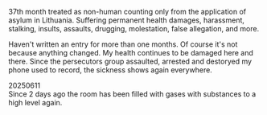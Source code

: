 37th month treated as non-human counting only from the application of asylum in Lithuania. Suffering permanent health damages, harassment, stalking, insults, assaults, drugging, molestation, false allegation, and more.

Haven't written an entry for more than one months. Of course it's not because anything changed. My health continues to be damaged here and there. Since the persecutors group assaulted, arrested and destoryed my phone used to record, the sickness shows again everywhere.

20250611\
Since 2 days ago the room has been filled with gases with substances to a high level again.
